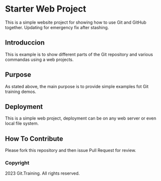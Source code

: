 # Starter Web Project

This is a simple website project for
showing how to use Git and GitHub together. Updating for emergency fix after stashing.

## Introduccion

This is example is to show different parts 
of the Git repository and various commandas
using a web projects.

## Purpose

As stated above, the main purpose is to 
provide simple examples fot Git training
demos.

## Deployment

This is a simple web project, deployment
can be on any web server or even local file system.

## How To Contribute

Please fork this repository and then issue Pull Request for
review.

### Copyright

2023 Git.Training. All rights reserved.
